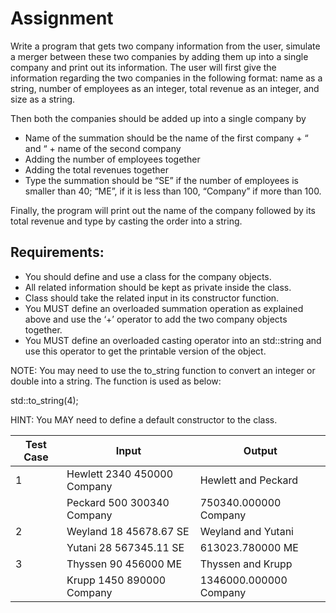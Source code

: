 # Assignment

Write a program that gets two company information from the user, simulate a merger between these two companies by adding them up into a single company and print out its information. The user will first give the information regarding the two companies in the following format: name as a string, number of employees as an integer, total revenue as an integer, and size as a string.

Then both the companies should be added up into a single company by

- Name of the summation should be the name of the first company + “ and “ + name of the second company
- Adding the number of employees together
- Adding the total revenues together
- Type the summation should be “SE” if the number of employees is smaller than 40; “ME”, if it is less than 100, “Company” if more than 100.

Finally, the program will print out the name of the company followed by its total revenue and type by casting the order into a string.

## Requirements:

- You should define and use a class for the company objects.
- All related information should be kept as private inside the class.
- Class should take the related input in its constructor function.
- You MUST define an overloaded summation operation as explained above and use the ‘+’ operator to add the two company objects together.
- You MUST define an overloaded casting operator into an std::string and use this operator to get the printable version of the object.

NOTE: You may need to use the to_string function to convert an integer or double into a string. The function is used as below:

std::to_string(4);

HINT: You MAY need to define a default constructor to the class.

| Test Case | Input                                   | Output                    |
|-----------|-----------------------------------------|--------------------------|
| 1         | Hewlett 2340 450000 Company             | Hewlett and Peckard     |
|           | Peckard 500 300340 Company              | 750340.000000 Company   |
| 2         | Weyland 18 45678.67 SE                  | Weyland and Yutani      |
|           | Yutani 28 567345.11 SE                  | 613023.780000 ME        |
| 3         | Thyssen 90 456000 ME                    | Thyssen and Krupp       |
|           | Krupp 1450 890000 Company               | 1346000.000000 Company  |   